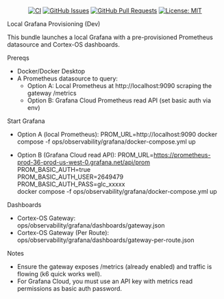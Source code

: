 <div align="center">

[![CI](https://github.com/cortex-os/cortex-os/actions/workflows/ci.yml/badge.svg)](https://github.com/cortex-os/cortex-os/actions/workflows/ci.yml)
[![GitHub Issues](https://img.shields.io/github/issues/cortex-os/cortex-os)](https://github.com/cortex-os/cortex-os/issues)
[![GitHub Pull Requests](https://img.shields.io/github/issues-pr/cortex-os/cortex-os)](https://github.com/cortex-os/cortex-os/pulls)
[![License: MIT](https://img.shields.io/badge/License-MIT-yellow.svg)](https://opensource.org/licenses/MIT)

</div>

Local Grafana Provisioning (Dev)

This bundle launches a local Grafana with a pre-provisioned Prometheus datasource and Cortex-OS dashboards.

Prereqs
- Docker/Docker Desktop
- A Prometheus datasource to query:
  - Option A: Local Prometheus at http://localhost:9090 scraping the gateway /metrics
  - Option B: Grafana Cloud Prometheus read API (set basic auth via env)

Start Grafana
- Option A (local Prometheus):
  PROM_URL=http://localhost:9090 docker compose -f ops/observability/grafana/docker-compose.yml up

- Option B (Grafana Cloud read API):
  PROM_URL=https://prometheus-prod-36-prod-us-west-0.grafana.net/api/prom \
  PROM_BASIC_AUTH=true \
  PROM_BASIC_AUTH_USER=2649479 \
  PROM_BASIC_AUTH_PASS=glc_xxxxx \
  docker compose -f ops/observability/grafana/docker-compose.yml up

Dashboards
- Cortex-OS Gateway: ops/observability/grafana/dashboards/gateway.json
- Cortex-OS Gateway (Per Route): ops/observability/grafana/dashboards/gateway-per-route.json

Notes
- Ensure the gateway exposes /metrics (already enabled) and traffic is flowing (k6 quick works well).
- For Grafana Cloud, you must use an API key with metrics read permissions as basic auth password.
